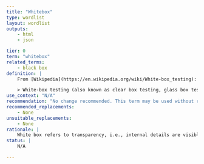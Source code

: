 ```yaml
---
title: "Whitebox"
type: wordlist
layout: wordlist
outputs:
    - html
    - json

tier: 0
term: "whitebox"
related_terms:
    - black box
definition: |
    From [Wikipedia](https://en.wikipedia.org/wiki/White-box_testing):

    > White-box testing (also known as clear box testing, glass box testing, transparent box testing, and structural testing) is a method of software testing that tests internal structures or workings of an application, as opposed to its functionality (i.e. black-box testing).
use_context: "N/A"
recommendation: "No change recommended. This term may be used without restriction."
recommended_replacements:
    - None
unsuitable_replacements:
    - None
rationale: |
    White box refers to transparency, i.e., internal details are visible to the tester. This term is not based on a good/bad binary where white is represented as good or black is represented as bad and so does not promote racial bias.
status: |
    N/A

---
```

